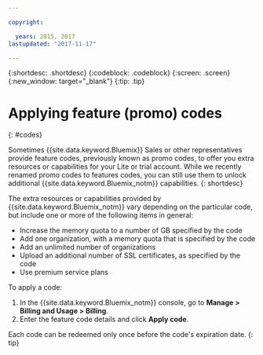 ```yaml
---

copyright:

  years: 2015, 2017
lastupdated: "2017-11-17"

---
```


{:shortdesc: .shortdesc}
{:codeblock: .codeblock}
{:screen: .screen}
{:new_window: target="_blank"}
{:tip: .tip}

# Applying feature (promo) codes
{: #codes}

Sometimes {{site.data.keyword.Bluemix}} Sales or other representatives provide feature codes, previously known as promo codes, to offer you extra resources or capabilities for your Lite or trial account. While we recently renamed promo codes to features codes, you can still use them to unlock additional {{site.data.keyword.Bluemix_notm}} capabilities.
{: shortdesc}

The extra resources or capabilities provided by {{site.data.keyword.Bluemix_notm}} vary depending on the particular code,
but include one or more of the following items in general:

  * Increase the memory quota to a number of GB specified by the code
  * Add one organization, with a memory quota that is specified by the code
  * Add an unlimited number of organizations
  * Upload an additional number of SSL certificates, as specified by the code
  * Use premium service plans

To apply a code:

1. In the {{site.data.keyword.Bluemix_notm}} console, go to **Manage > Billing and Usage > Billing**.
2. Enter the feature code details and click **Apply code**.

Each  code can be redeemed only once before the code's expiration date.
{: tip}
